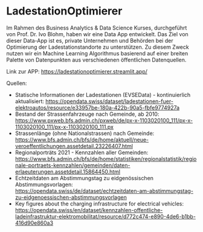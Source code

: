 # LadestationOptimierer

Im Rahmen des Business Analytics & Data Science Kurses, durchgeführt von Prof. Dr. Ivo Blohm, haben wir eine Data App entwickelt. Das Ziel von dieser Data-App ist es, private Unternehmen und Behörden bei der Optimierung der Ladestationstandorte zu unterstützen. Zu diesem Zweck nutzen wir ein Machine Learning Algorithmus basierend auf einer breiten Palette von Datenpunkten aus verschiedenen öffentlichen Datenquellen.

Link zur APP: https://ladestationoptimierer.streamlit.app/

Quellen:
* Statische Informationen der Ladestationen (EVSEData) - kontinuierlich aktualisiert: https://opendata.swiss/dataset/ladestationen-fuer-elektroautos/resource/e33957be-180a-422b-90a5-fbfe9774927a
* Bestand der Strassenfahrzeuge nach Gemeinde, ab 2010: https://www.pxweb.bfs.admin.ch/pxweb/de/px-x-1103020100_111/px-x-1103020100_111/px-x-1103020100_111.px
* Strassenlänge (ohne Nationalstrassen) nach Gemeinde: https://www.bfs.admin.ch/bfs/de/home/aktuell/neue-veroeffentlichungen.assetdetail.23226407.html
* Regionalporträts 2021 - Kennzahlen aller Gemeinden: https://www.bfs.admin.ch/bfs/de/home/statistiken/regionalstatistik/regionale-portraets-kennzahlen/gemeinden/daten-erlaeuterungen.assetdetail.15864450.html
* Echtzeitdaten am Abstimmungstag zu eidgenössischen Abstimmungsvorlagen: https://opendata.swiss/de/dataset/echtzeitdaten-am-abstimmungstag-zu-eidgenoessischen-abstimmungsvorlagen
* Key figures about the charging infrastructure for electrical vehicles: https://opendata.swiss/en/dataset/kennzahlen-offentliche-ladeinfrastruktur-elektromobilitat/resource/d772c474-e890-4de6-b1bb-416d90e860a3
